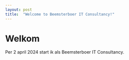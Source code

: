 ```yaml
---
layout: post
title:  "Welcome to Beemsterboer IT Consultancy!"
---
```


# Welkom

Per 2 april 2024 start ik als Beemsterboer IT Consultancy. 
